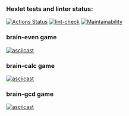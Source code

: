 ### Hexlet tests and linter status:

[![Actions Status](https://github.com/w0lrid/frontend-project-lvl1/workflows/hexlet-check/badge.svg)](https://github.com/w0lrid/frontend-project-lvl1/actions)
[![lint-check](https://github.com/w0lrid/frontend-project-lvl1/actions/workflows/lint-check.yml/badge.svg?branch=main)](https://github.com/w0lrid/frontend-project-lvl1/actions/workflows/lint-check.yml)
[![Maintainability](https://api.codeclimate.com/v1/badges/a99a88d28ad37a79dbf6/maintainability)](https://codeclimate.com/github/codeclimate/codeclimate/maintainability)

### brain-even game
[![asciicast](https://asciinema.org/a/B1yGFkpAskwGR9bDtplj2gFiG.svg)](https://asciinema.org/a/B1yGFkpAskwGR9bDtplj2gFiG)

### brain-calc game
[![asciicast](https://asciinema.org/a/FlPLYr0tmO6z39UEYojtm7cEc.svg)](https://asciinema.org/a/FlPLYr0tmO6z39UEYojtm7cEc)

### brain-gcd game
[![asciicast](https://asciinema.org/a/bVcGEZgmsAD2kaD1ofzhy8Ikw.svg)](https://asciinema.org/a/bVcGEZgmsAD2kaD1ofzhy8Ikw)